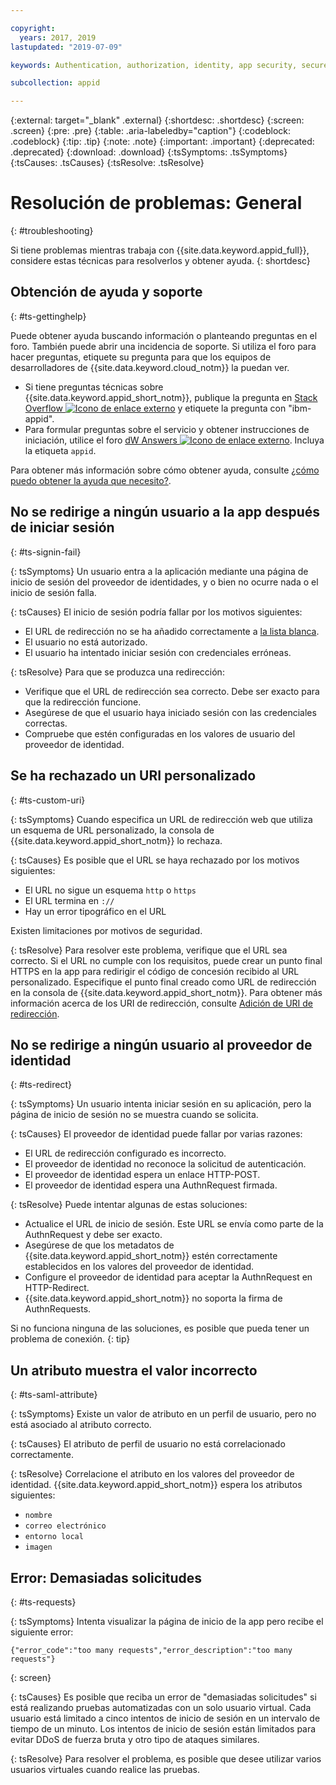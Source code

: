 ```yaml
---

copyright:
  years: 2017, 2019
lastupdated: "2019-07-09"

keywords: Authentication, authorization, identity, app security, secure, troubleshooting, help, support, requests, uri

subcollection: appid

---
```


{:external: target="_blank" .external}
{:shortdesc: .shortdesc}
{:screen: .screen}
{:pre: .pre}
{:table: .aria-labeledby="caption"}
{:codeblock: .codeblock}
{:tip: .tip}
{:note: .note}
{:important: .important}
{:deprecated: .deprecated}
{:download: .download}
{:tsSymptoms: .tsSymptoms}
{:tsCauses: .tsCauses}
{:tsResolve: .tsResolve}

# Resolución de problemas: General
{: #troubleshooting}

Si tiene problemas mientras trabaja con {{site.data.keyword.appid_full}}, considere estas técnicas para resolverlos y obtener ayuda.
{: shortdesc}

## Obtención de ayuda y soporte
{: #ts-gettinghelp}

Puede obtener ayuda buscando información o planteando preguntas en el foro. También puede abrir una incidencia de soporte. Si utiliza el foro para hacer preguntas, etiquete su pregunta para que los equipos de desarrolladores de {{site.data.keyword.cloud_notm}} la puedan ver.
  * Si tiene preguntas técnicas sobre {{site.data.keyword.appid_short_notm}}, publique la pregunta en <a href="https://stackoverflow.com/" target="_blank">Stack Overflow <img src="../../icons/launch-glyph.svg" alt="Icono de enlace externo"></a> y etiquete la pregunta con "ibm-appid".
  * Para formular preguntas sobre el servicio y obtener instrucciones de iniciación, utilice el foro <a href="https://developer.ibm.com/" target="_blank">dW Answers <img src="../../icons/launch-glyph.svg" alt="Icono de enlace externo"></a>. Incluya la etiqueta `appid`.

Para obtener más información sobre cómo obtener ayuda, consulte [¿cómo puedo obtener la ayuda que necesito?](/docs/get-support?topic=get-support-getting-customer-support#getting-customer-support).


## No se redirige a ningún usuario a la app después de iniciar sesión
{: #ts-signin-fail}

{: tsSymptoms}
Un usuario entra a la aplicación mediante una página de inicio de sesión del proveedor de identidades, y o bien no ocurre nada o el inicio de sesión falla.

{: tsCauses}
El inicio de sesión podría fallar por los motivos siguientes:

* El URL de redirección no se ha añadido correctamente a [la lista blanca](/docs/services/appid?topic=appid-faq#faq-redirect).
* El usuario no está autorizado.
* El usuario ha intentado iniciar sesión con credenciales erróneas.

{: tsResolve}
Para que se produzca una redirección:

* Verifique que el URL de redirección sea correcto. Debe ser exacto para que la redirección funcione.
* Asegúrese de que el usuario haya iniciado sesión con las credenciales correctas.
* Compruebe que estén configuradas en los valores de usuario del proveedor de identidad.



## Se ha rechazado un URI personalizado
{: #ts-custom-uri}

{: tsSymptoms}
Cuando especifica un URL de redirección web que utiliza un esquema de URL personalizado, la consola de {{site.data.keyword.appid_short_notm}} lo rechaza.

{: tsCauses}
Es posible que el URL se haya rechazado por los motivos siguientes:

* El URL no sigue un esquema `http` o `https`
* El URL termina en `://`
* Hay un error tipográfico en el URL

Existen limitaciones por motivos de seguridad.

{: tsResolve}
Para resolver este problema, verifique que el URL sea correcto. Si el URL no cumple con los requisitos, puede crear un punto final HTTPS en la app para redirigir el código de concesión recibido al URL personalizado. Especifique el punto final creado como URL de redirección en la consola de {{site.data.keyword.appid_short_notm}}. Para obtener más información acerca de los URI de redirección, consulte [Adición de URI de redirección](/docs/services/appid?topic=appid-managing-idp#add-redirect-uri).

## No se redirige a ningún usuario al proveedor de identidad
{: #ts-redirect}

{: tsSymptoms}
Un usuario intenta iniciar sesión en su aplicación, pero la página de inicio de sesión no se muestra cuando se solicita.

{: tsCauses}
El proveedor de identidad puede fallar por varias razones:

* El URL de redirección configurado es incorrecto.
* El proveedor de identidad no reconoce la solicitud de autenticación.
* El proveedor de identidad espera un enlace HTTP-POST.
* El proveedor de identidad espera una AuthnRequest firmada.

{: tsResolve}
Puede intentar algunas de estas soluciones:

* Actualice el URL de inicio de sesión. Este URL se envía como parte de la AuthnRequest y debe ser exacto.
* Asegúrese de que los metadatos de {{site.data.keyword.appid_short_notm}} estén correctamente establecidos en los valores del proveedor de identidad.
* Configure el proveedor de identidad para aceptar la AuthnRequest en HTTP-Redirect.
* {{site.data.keyword.appid_short_notm}} no soporta la firma de AuthnRequests.

Si no funciona ninguna de las soluciones, es posible que pueda tener un problema de conexión.
{: tip}


## Un atributo muestra el valor incorrecto
{: #ts-saml-attribute}

{: tsSymptoms}
Existe un valor de atributo en un perfil de usuario, pero no está asociado al atributo correcto.

{: tsCauses}
El atributo de perfil de usuario no está correlacionado correctamente.

{: tsResolve}
Correlacione el atributo en los valores del proveedor de identidad. {{site.data.keyword.appid_short_notm}} espera los atributos siguientes:
* `nombre`
* `correo electrónico`
* `entorno local`
* `imagen`



## Error: Demasiadas solicitudes
{: #ts-requests}

{: tsSymptoms}
Intenta visualizar la página de inicio de la app pero recibe el siguiente error:

```
{"error_code":"too many requests","error_description":"too many requests"}
```
{: screen}

{: tsCauses}
Es posible que reciba un error de "demasiadas solicitudes" si está realizando pruebas automatizadas con un solo usuario virtual. Cada usuario está limitado a cinco intentos de inicio de sesión en un intervalo de tiempo de un minuto. Los intentos de inicio de sesión están limitados para evitar DDoS de fuerza bruta y otro tipo de ataques similares.

{: tsResolve}
Para resolver el problema, es posible que desee utilizar varios usuarios virtuales cuando realice las pruebas.
</br>
